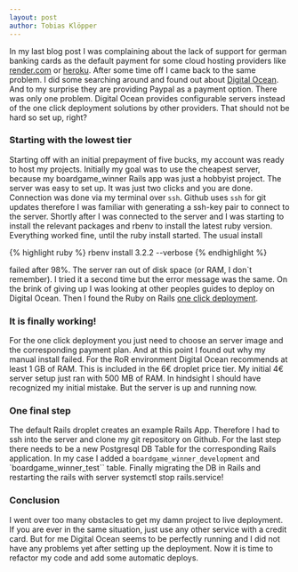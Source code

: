 ```yaml
---
layout: post
author: Tobias Klöpper
---
```


In my last blog post I was complaining about the lack of support for german banking cards as the default payment for some cloud hosting providers like [render.com](https://render.com) or [heroku](https://www.heroku.com/). After some time off I came back to the same problem. I did some searching around and found out about [Digital Ocean](https://digitalocean.com/). And to my surprise they are providing Paypal as a payment option. There was only one problem. Digital Ocean provides configurable servers instead of the one click deployment solutions by other providers. That should not be hard so set up, right?

### Starting with the lowest tier

Starting off with an initial prepayment of five bucks, my account was ready to host my projects. Initially my goal was to use the cheapest server, because my boardgame_winner Rails app was just a hobbyist project. The server was easy to set up. It was just two clicks and you are done. Connection was done via my terminal over `ssh`. Github uses `ssh` for git updates therefore I was familiar with generating a ssh-key pair to connect to the server. Shortly after I was connected to the server and I was starting to install the relevant packages and rbenv to install the latest ruby version. Everything worked fine, until the ruby install started. The usual install 

{% highlight ruby %}
rbenv install 3.2.2 --verbose 
{% endhighlight %}

failed after 98%. The server ran out of disk space (or RAM, I don`t remember). I tried it a second time but the error message was the same. On the brink of giving up I was looking at other peoples guides to deploy on Digital Ocean. Then I found the Ruby on Rails [one click deployment](https://www.digitalocean.com/community/tutorials/how-to-use-the-ruby-on-rails-1-click-install-on-digitalocean).  

### It is finally working!
For the one click deployment you just need to choose an server image and the corresponding payment plan. And at this point I found out why my manual install failed. For the RoR environment Digital Ocean recommends at least 1 GB of RAM. This is included in the 6€ droplet price tier. My initial 4€ server setup just ran with 500 MB of RAM. In hindsight I should have recognized my initial mistake. But the server is up and running now.

### One final step
The default Rails droplet creates an example Rails App. Therefore I had to ssh into the server and clone my git repository on Github. For the last step there needs to be a new Postgresql DB Table for the corresponding Rails application. In my case I added a `boardgame_winner_development` and `boardgame_winner_test`` table. Finally migrating the DB in Rails and restarting the rails with server systemctl stop rails.service!


### Conclusion
I went over too many obstacles to get my damn project to live deployment. If you are ever in the same situation, just use any other service with a credit card. But for me Digital Ocean seems to be perfectly running and I did not have any problems yet after setting up the deployment. Now it is time to refactor my code and add some automatic deploys.
